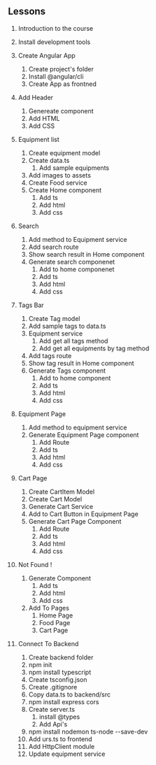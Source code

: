 ## Lessons
1. Introduction to the course
2. Install development tools
3. Create Angular App
    1. Create project's folder
    2. Install @angular/cli
    3. Create App as frontned
4. Add Header
    1. Genereate component
    2. Add HTML
    3. Add CSS

5. Equipment list
    1. Create equipment model
    2. Create data.ts
        1. Add sample equipments
    3. Add images to assets
    4. Create Food service
    5. Create Home component
        1. Add ts
        2. Add html
        3. Add css  

6. Search
    1. Add method to Equipment service
    2. Add search route
    3. Show search result in Home component
    4. Generate search componenet
        1. Add to home componenet
        2. Add ts
        3. Add html
        4. Add css   

7. Tags Bar
    1. Create Tag model
    2. Add sample tags to data.ts
    3. Equipment service
        1. Add get all tags method
        2. Add get all equipments by tag method
    4. Add tags route
    5. Show tag result in Home component
    6. Generate Tags component
        1. Add to home component
        2. Add ts
        3. Add html
        4. Add css    

8. Equipment Page
    1. Add method to equipment service
    2. Generate Equipment Page component
        1. Add Route
        2. Add ts
        3. Add html
        4. Add css                        

9. Cart Page
    1. Create CartItem Model
    2. Create Cart Model
    3. Generate Cart Service
    4. Add to Cart Button in Equipment Page
    5. Generate Cart Page Component
        1. Add Route
        2. Add ts
        3. Add html
        4. Add css

10. Not Found !
    1. Generate Component
        1. Add ts
        2. Add html
        3. Add css
    2. Add To Pages
        1. Home Page
        2. Food Page
        3. Cart Page     

11. Connect To Backend
    1. Create backend folder
    2. npm init
    3. npm install typescript
    4. Create tsconfig.json
    5. Create .gitignore
    6. Copy data.ts to backend/src
    7. npm install express cors
    8. Create server.ts
        1. install @types
        2. Add Api's
    9. npm install nodemon ts-node --save-dev
    10. Add urs.ts to frontend
    11. Add HttpClient module
    12. Update equipment service    

    


